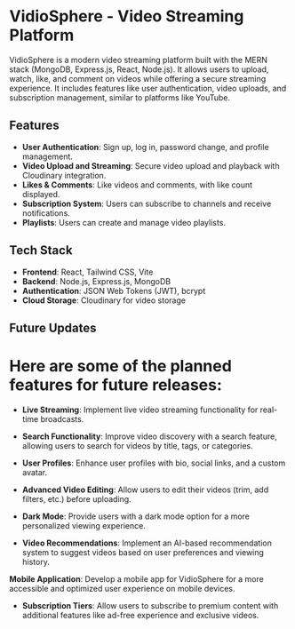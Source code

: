 # VidioSphere - Video Streaming Platform

VidioSphere is a modern video streaming platform built with the MERN stack (MongoDB, Express.js, React, Node.js). It allows users to upload, watch, like, and comment on videos while offering a secure streaming experience. It includes features like user authentication, video uploads, and subscription management, similar to platforms like YouTube.

## Features

- **User Authentication**: Sign up, log in, password change, and profile management.
- **Video Upload and Streaming**: Secure video upload and playback with Cloudinary integration.
- **Likes & Comments**: Like videos and comments, with like count displayed.
- **Subscription System**: Users can subscribe to channels and receive notifications.
- **Playlists**: Users can create and manage video playlists.

## Tech Stack

- **Frontend**: React, Tailwind CSS, Vite
- **Backend**: Node.js, Express.js, MongoDB
- **Authentication**: JSON Web Tokens (JWT), bcrypt
- **Cloud Storage**: Cloudinary for video storage
  
## Future Updates
# Here are some of the planned features for future releases:

- **Live Streaming**: Implement live video streaming functionality for real-time broadcasts.

- **Search Functionality**: Improve video discovery with a search feature, allowing users to search for videos by title, tags, or categories.

- **User Profiles**: Enhance user profiles with bio, social links, and a custom avatar.

- **Advanced Video Editing**: Allow users to edit their videos (trim, add filters, etc.) before uploading.

- **Dark Mode**: Provide users with a dark mode option for a more personalized viewing experience.

- **Video Recommendations**: Implement an AI-based recommendation system to suggest videos based on user preferences and viewing history.

**Mobile Application**: Develop a mobile app for VidioSphere for a more accessible and optimized user experience on mobile devices.

- **Subscription Tiers**: Allow users to subscribe to premium content with additional features like ad-free experience and exclusive videos.
